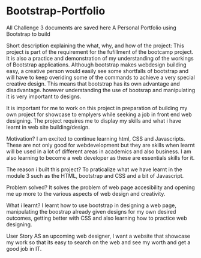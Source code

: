 # Bootstrap-Portfolio
All Challenge 3 documents are saved here
A Personal Portfolio using Bootstrap to build

Short description explaining the what, why, and how of the project: 
This project is part of the requirement for the fufillment of the bootcamp project.
It is also a practice and demonstration of my understanding of the workings of Bootstrap applications.
Although bootstrap makes webdesign building easy, a creative person would easily see some shortfalls of bootstrap and will have to keep overiding some of the commands to achieve a very special creative design.
This means that bootstrap has its own advantage and disadvantage. however understanding the use of bootsrap and manipulating it is very important to designs.

 It is important for me to work on this project in preparation of building my own project for showcase to emplyers while seeking a job in front end web designing. The project requires me to display my skills and what i have learnt in web site building/design.

Motivation? I am excited to continue learning html, CSS and Javascripts. These are not only good for webdevelopment but they are skills when learnt will be used in a lot of different areas in academics and also business. I am also learning to become a web developer as these are essentials skills for it. 

The reason i built this project? To praticalize what we have learnt in the module 3 such as the HTML, bootstrap and CSS and a bit of Javascript.

Problem solved? It solves the problem of web page accesibility and opening me up more to the various aspects of web design and creativity.

What i learnt? I learnt how to use bootstrap in designing a web page, manipulating the boostrap already given designs for my own desired outcomes, getting better with CSS and also learning how to practice web designing. 

User Story AS an upcoming web designer, I want a website that showcase my work so that its easy to search on the web and see my worth and get a good job in IT.
